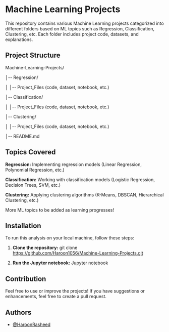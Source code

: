 # Machine Learning Projects
This repository contains various Machine Learning projects categorized into different folders based on ML topics such as Regression, Classification, Clustering, etc. Each folder includes project code, datasets, and explanations.

## Project Structure

Machine-Learning-Projects/

│-- Regression/

│   │-- Project_Files (code, dataset, notebook, etc.)

│-- Classification/

│   │-- Project_Files (code, dataset, notebook, etc.)

│-- Clustering/

│   │-- Project_Files (code, dataset, notebook, etc.)

│-- README.md

## Topics Covered

**Regression:** Implementing regression models (Linear Regression, Polynomial Regression, etc.)

**Classification:** Working with classification models (Logistic Regression, Decision Trees, SVM, etc.)

**Clustering:** Applying clustering algorithms (K-Means, DBSCAN, Hierarchical Clustering, etc.)

More ML topics to be added as learning progresses!

## Installation
To run this analysis on your local machine, follow these steps:

1. **Clone the repository:**
git clone https://github.com/Haroon1056/Machine-Learning-Projects.git

2. **Run the Jupyter notebook:**
Jupyter notebook

## Contribution

Feel free to use or improve the projects! If you have suggestions or enhancements, feel free to create a pull request.


## Authors

- [@HaroonRasheed](https://github.com/Haroon1056)

